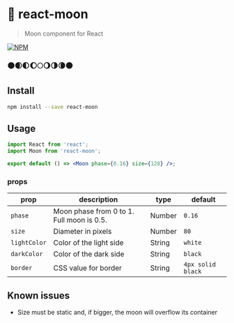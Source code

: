 # 🌚 react-moon

> Moon component for React

[![NPM](https://img.shields.io/npm/v/react-moon.svg)](https://www.npmjs.com/package/react-moon)

### 🌑🌒🌓🌔🌕🌖🌗🌘🌑

## Install

```bash
npm install --save react-moon
```

## Usage

```jsx
import React from 'react';
import Moon from 'react-moon';

export default () => <Moon phase={0.16} size={128} />;
```

### props

| prop         | description                               | type   | default           |
| ------------ | ----------------------------------------- | ------ | ----------------- |
| `phase`      | Moon phase from 0 to 1. Full moon is 0.5. | Number  | `0.16`            |
| `size`       | Diameter in pixels                        | Number | `80`              |
| `lightColor` | Color of the light side                   | String | `white`           |
| `darkColor`  | Color of the dark side                    | String | `black`           |
| `border`     | CSS value for border                      | String | `4px solid black` |

## Known issues

- Size must be static and, if bigger, the moon will overflow its container
